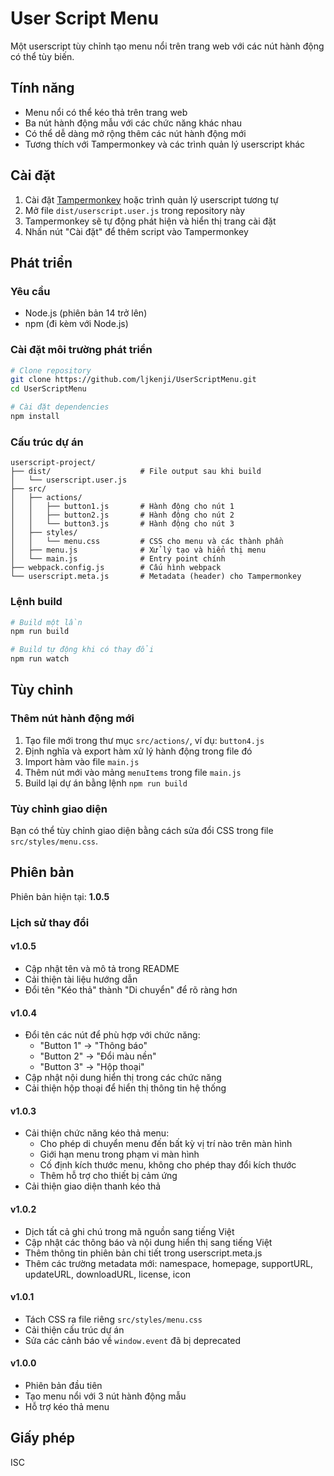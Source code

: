 # User Script Menu

Một userscript tùy chỉnh tạo menu nổi trên trang web với các nút hành động có thể tùy biến.

## Tính năng

- Menu nổi có thể kéo thả trên trang web
- Ba nút hành động mẫu với các chức năng khác nhau
- Có thể dễ dàng mở rộng thêm các nút hành động mới
- Tương thích với Tampermonkey và các trình quản lý userscript khác

## Cài đặt

1. Cài đặt [Tampermonkey](https://www.tampermonkey.net/) hoặc trình quản lý userscript tương tự
2. Mở file `dist/userscript.user.js` trong repository này
3. Tampermonkey sẽ tự động phát hiện và hiển thị trang cài đặt
4. Nhấn nút "Cài đặt" để thêm script vào Tampermonkey

## Phát triển

### Yêu cầu

- Node.js (phiên bản 14 trở lên)
- npm (đi kèm với Node.js)

### Cài đặt môi trường phát triển

```bash
# Clone repository
git clone https://github.com/ljkenji/UserScriptMenu.git
cd UserScriptMenu

# Cài đặt dependencies
npm install
```

### Cấu trúc dự án

```
userscript-project/
├── dist/                    # File output sau khi build
│   └── userscript.user.js
├── src/
│   ├── actions/
│   │   ├── button1.js       # Hành động cho nút 1
│   │   ├── button2.js       # Hành động cho nút 2
│   │   └── button3.js       # Hành động cho nút 3
│   ├── styles/
│   │   └── menu.css         # CSS cho menu và các thành phần
│   ├── menu.js              # Xử lý tạo và hiển thị menu
│   └── main.js              # Entry point chính
├── webpack.config.js        # Cấu hình webpack
└── userscript.meta.js       # Metadata (header) cho Tampermonkey
```

### Lệnh build

```bash
# Build một lần
npm run build

# Build tự động khi có thay đổi
npm run watch
```

## Tùy chỉnh

### Thêm nút hành động mới

1. Tạo file mới trong thư mục `src/actions/`, ví dụ: `button4.js`
2. Định nghĩa và export hàm xử lý hành động trong file đó
3. Import hàm vào file `main.js`
4. Thêm nút mới vào mảng `menuItems` trong file `main.js`
5. Build lại dự án bằng lệnh `npm run build`

### Tùy chỉnh giao diện

Bạn có thể tùy chỉnh giao diện bằng cách sửa đổi CSS trong file `src/styles/menu.css`.

## Phiên bản

Phiên bản hiện tại: **1.0.5**

### Lịch sử thay đổi

#### v1.0.5
- Cập nhật tên và mô tả trong README
- Cải thiện tài liệu hướng dẫn
- Đổi tên "Kéo thả" thành "Di chuyển" để rõ ràng hơn

#### v1.0.4
- Đổi tên các nút để phù hợp với chức năng:
  - "Button 1" -> "Thông báo"
  - "Button 2" -> "Đổi màu nền"
  - "Button 3" -> "Hộp thoại"
- Cập nhật nội dung hiển thị trong các chức năng
- Cải thiện hộp thoại để hiển thị thông tin hệ thống

#### v1.0.3
- Cải thiện chức năng kéo thả menu:
  - Cho phép di chuyển menu đến bất kỳ vị trí nào trên màn hình
  - Giới hạn menu trong phạm vi màn hình
  - Cố định kích thước menu, không cho phép thay đổi kích thước
  - Thêm hỗ trợ cho thiết bị cảm ứng
- Cải thiện giao diện thanh kéo thả

#### v1.0.2
- Dịch tất cả ghi chú trong mã nguồn sang tiếng Việt
- Cập nhật các thông báo và nội dung hiển thị sang tiếng Việt
- Thêm thông tin phiên bản chi tiết trong userscript.meta.js
- Thêm các trường metadata mới: namespace, homepage, supportURL, updateURL, downloadURL, license, icon

#### v1.0.1
- Tách CSS ra file riêng `src/styles/menu.css`
- Cải thiện cấu trúc dự án
- Sửa các cảnh báo về `window.event` đã bị deprecated

#### v1.0.0
- Phiên bản đầu tiên
- Tạo menu nổi với 3 nút hành động mẫu
- Hỗ trợ kéo thả menu

## Giấy phép

ISC

